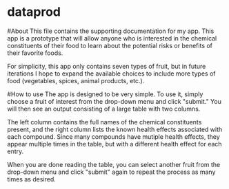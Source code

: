 # dataprod

#About
This file contains the supporting documentation for my app. This app is a prototype that will allow anyone who is interested in 
the chemical constituents of their food to learn about the potential risks or benefits of their favorite foods. 

For simplicity, this app only contains seven types of fruit, but in future iterations I hope to expand the available choices to include more types of food (vegetables, spices, animal products, etc.).

#How to use
The app is designed to be very simple. To use it, simply choose a fruit of interest from the drop-down menu and click "submit." You will then see an output consisting of a large table with two columns. 

The left column contains the full names of the chemical constituents present, and the right column lists the known health effects associated with each compound. Since many compounds have mutiple health effects, they appear multiple times in the table, but with a different health effect for each entry.

When you are done reading the table, you can select another fruit from the drop-down menu and click "submit" again to repeat the process as many times as desired.

